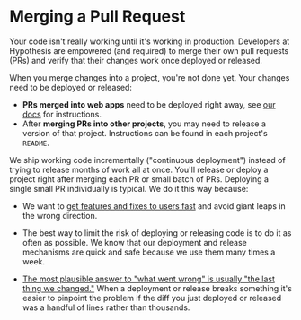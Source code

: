 Merging a Pull Request
======================

Your code isn't really working until it's working in production. Developers at
Hypothesis are empowered (and required) to merge their own pull requests (PRs)
and verify that their changes work once deployed or released.

When you merge changes into a project, you're not done yet. Your changes need
to be deployed or released:

* **PRs merged into web apps** need to be deployed right away, see [our docs](deploying.md)
  for instructions.
* After **merging PRs into other projects**, you may need to release a version
  of that project. Instructions can be found in each project's `README`.

We ship working code incrementally ("continuous deployment") instead of trying
to release months of work all at once. You'll release or deploy a project right
after merging each PR or small batch of PRs. Deploying a single small PR
individually is typical. We do it this way because:

* We want to [get features and fixes to users fast](https://hyp.is/I3ILSBf3Ee2PtgdQobKl1A/web.hypothes.is/jobs/engineering-values/)
  and avoid giant leaps in the wrong direction.

* The best way to limit the risk of deploying or releasing code is to do it as
  often as possible. We know that our deployment and release mechanisms are
  quick and safe because we use them many times a week.

* [The most plausible answer to "what went wrong" is usually "the last thing we changed."](https://blog.skyliner.io/ship-small-diffs-741308bec0d1)
  When a deployment or release breaks something it's easier to pinpoint the
  problem if the diff you just deployed or released was a handful of lines
  rather than thousands.
